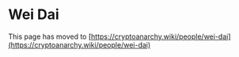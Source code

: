 
# Wei Dai

This page has moved to [https://cryptoanarchy.wiki/people/wei-dai](https://cryptoanarchy.wiki/people/wei-dai)

